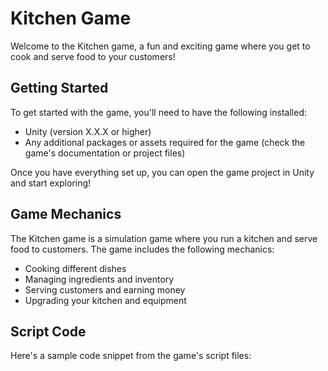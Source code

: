 # Kitchen Game

Welcome to the Kitchen game, a fun and exciting game where you get to cook and serve food to your customers! 

## Getting Started

To get started with the game, you'll need to have the following installed:

- Unity (version X.X.X or higher)
- Any additional packages or assets required for the game (check the game's documentation or project files)

Once you have everything set up, you can open the game project in Unity and start exploring!

## Game Mechanics

The Kitchen game is a simulation game where you run a kitchen and serve food to customers. The game includes the following mechanics:

- Cooking different dishes
- Managing ingredients and inventory
- Serving customers and earning money
- Upgrading your kitchen and equipment

## Script Code

Here's a sample code snippet from the game's script files:

